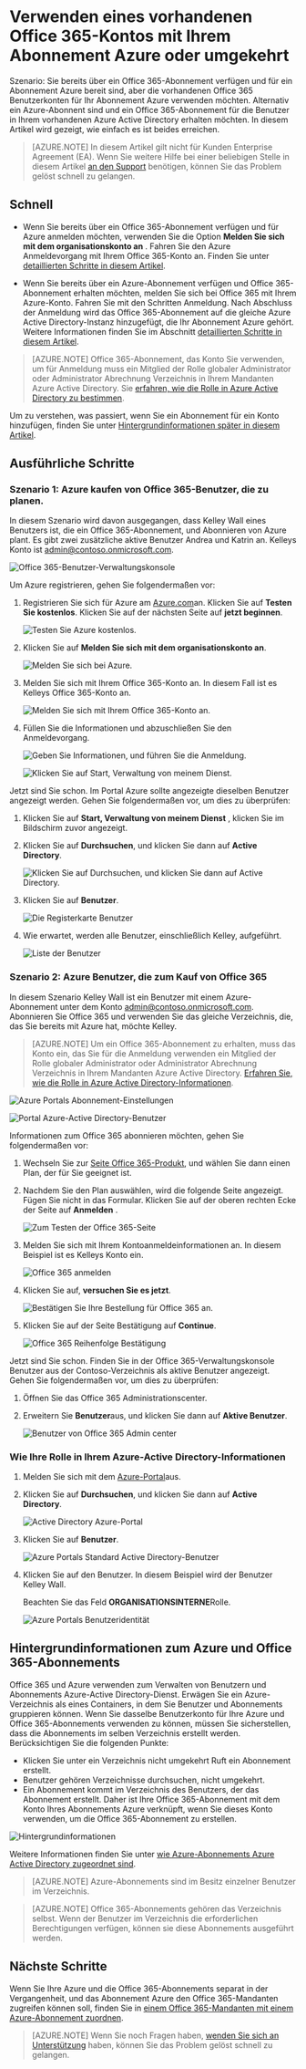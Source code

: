<properties
    pageTitle="Freigeben eine einzelnen Azure AD-Mandanten über Office 365 und Azure-Abonnements | Microsoft Azure"
    description="Erfahren Sie, wie Sie Ihre Office 365 Azure AD-Mandanten und seinen Benutzern mit Ihrem Azure-Abonnement freigeben oder umgekehrt"
    services=""
    documentationCenter=""
    authors="JiangChen79"
    manager="mbaldwin"
    editor=""
    tags="billing,top-support-issue"/>

<tags
    ms.service="billing"
    ms.workload="na"
    ms.tgt_pltfrm="ibiza"
    ms.devlang="na"
    ms.topic="article"
    ms.date="08/17/2016"
    ms.author="cjiang"/>

# <a name="use-an-existing-office-365-account-with-your-azure-subscription-or-vice-versa"></a>Verwenden eines vorhandenen Office 365-Kontos mit Ihrem Abonnement Azure oder umgekehrt
Szenario: Sie bereits über ein Office 365-Abonnement verfügen und für ein Abonnement Azure bereit sind, aber die vorhandenen Office 365 Benutzerkonten für Ihr Abonnement Azure verwenden möchten. Alternativ ein Azure-Abonnent sind und ein Office 365-Abonnement für die Benutzer in Ihrem vorhandenen Azure Active Directory erhalten möchten. In diesem Artikel wird gezeigt, wie einfach es ist beides erreichen.

> [AZURE.NOTE] In diesem Artikel gilt nicht für Kunden Enterprise Agreement (EA). Wenn Sie weitere Hilfe bei einer beliebigen Stelle in diesem Artikel [an den Support](https://portal.azure.com/?#blade/Microsoft_Azure_Support/HelpAndSupportBlade) benötigen, können Sie das Problem gelöst schnell zu gelangen.


## <a name="quick-guidance"></a>Schnell

- Wenn Sie bereits über ein Office 365-Abonnement verfügen und für Azure anmelden möchten, verwenden Sie die Option **Melden Sie sich mit dem organisationskonto an** . Fahren Sie den Azure Anmeldevorgang mit Ihrem Office 365-Konto an. Finden Sie unter [detaillierten Schritte in diesem Artikel](#s1).

- Wenn Sie bereits über ein Azure-Abonnement verfügen und Office 365-Abonnement erhalten möchten, melden Sie sich bei Office 365 mit Ihrem Azure-Konto. Fahren Sie mit den Schritten Anmeldung. Nach Abschluss der Anmeldung wird das Office 365-Abonnement auf die gleiche Azure Active Directory-Instanz hinzugefügt, die Ihr Abonnement Azure gehört. Weitere Informationen finden Sie im Abschnitt [detaillierten Schritte in diesem Artikel](#s2).

>[AZURE.NOTE] Office 365-Abonnement, das Konto Sie verwenden, um für Anmeldung muss ein Mitglied der Rolle globaler Administrator oder Administrator Abrechnung Verzeichnis in Ihrem Mandanten Azure Active Directory. Sie [erfahren, wie die Rolle in Azure Active Directory zu bestimmen](#how-to-know-your-role-in-your-azure-active-directory).

Um zu verstehen, was passiert, wenn Sie ein Abonnement für ein Konto hinzufügen, finden Sie unter [Hintergrundinformationen später in diesem Artikel](#background-information).

## <a name="detailed-steps"></a>Ausführliche Schritte
<a id="s1"></a>
### <a name="scenario-1-office-365-users-who-plan-to-buy-azure"></a>Szenario 1: Azure kaufen von Office 365-Benutzer, die zu planen.
In diesem Szenario wird davon ausgegangen, dass Kelley Wall eines Benutzers ist, die ein Office 365-Abonnement, und Abonnieren von Azure plant. Es gibt zwei zusätzliche aktive Benutzer Andrea und Katrin an. Kelleys Konto ist admin@contoso.onmicrosoft.com.

![Office 365-Benutzer-Verwaltungskonsole](./media/billing-use-existing-office-365-account-azure-subscription/1-office365-users-admin-center.png)

Um Azure registrieren, gehen Sie folgendermaßen vor:

1. Registrieren Sie sich für Azure am [Azure.com](https://azure.microsoft.com/)an. Klicken Sie auf **Testen Sie kostenlos**. Klicken Sie auf der nächsten Seite auf **jetzt beginnen**.

    ![Testen Sie Azure kostenlos.](./media/billing-use-existing-office-365-account-azure-subscription/2-azure-signup-try-free.png)

2. Klicken Sie auf **Melden Sie sich mit dem organisationskonto an**.

    ![Melden Sie sich bei Azure.](./media/billing-use-existing-office-365-account-azure-subscription/3-sign-in-to-azure.png)

3. Melden Sie sich mit Ihrem Office 365-Konto an. In diesem Fall ist es Kelleys Office 365-Konto an.

    ![Melden Sie sich mit Ihrem Office 365-Konto an.](./media/billing-use-existing-office-365-account-azure-subscription/4-sign-in-with-org-account.png)

4. Füllen Sie die Informationen und abzuschließen Sie den Anmeldevorgang.

    ![Geben Sie Informationen, und führen Sie die Anmeldung.](./media/billing-use-existing-office-365-account-azure-subscription/5-azure-sign-up-fill-information.png)

    ![Klicken Sie auf Start, Verwaltung von meinem Dienst.](./media/billing-use-existing-office-365-account-azure-subscription/6-azure-start-managing-my-service.png)

Jetzt sind Sie schon. Im Portal Azure sollte angezeigte dieselben Benutzer angezeigt werden. Gehen Sie folgendermaßen vor, um dies zu überprüfen:

1. Klicken Sie auf **Start, Verwaltung von meinem Dienst** , klicken Sie im Bildschirm zuvor angezeigt.
2. Klicken Sie auf **Durchsuchen**, und klicken Sie dann auf **Active Directory**.

    ![Klicken Sie auf Durchsuchen, und klicken Sie dann auf Active Directory.](./media/billing-use-existing-office-365-account-azure-subscription/7-azure-portal-browse-ad.png)

3. Klicken Sie auf **Benutzer**.

    ![Die Registerkarte Benutzer](./media/billing-use-existing-office-365-account-azure-subscription/8-azure-portal-ad-users-tab.png)

4. Wie erwartet, werden alle Benutzer, einschließlich Kelley, aufgeführt.

    ![Liste der Benutzer](./media/billing-use-existing-office-365-account-azure-subscription/9-azure-portal-ad-users.png)

<a id="s2"></a>
### <a name="scenario-2-azure-users-who-plan-to-buy-office-365"></a>Szenario 2: Azure Benutzer, die zum Kauf von Office 365

In diesem Szenario Kelley Wall ist ein Benutzer mit einem Azure-Abonnement unter dem Konto admin@contoso.onmicrosoft.com. Abonnieren Sie Office 365 und verwenden Sie das gleiche Verzeichnis, die, das Sie bereits mit Azure hat, möchte Kelley.

>[AZURE.NOTE] Um ein Office 365-Abonnement zu erhalten, muss das Konto ein, das Sie für die Anmeldung verwenden ein Mitglied der Rolle globaler Administrator oder Administrator Abrechnung Verzeichnis in Ihrem Mandanten Azure Active Directory. [Erfahren Sie, wie die Rolle in Azure Active Directory-Informationen](#how-to-know-your-role-in-your-azure-active-directory).

![Azure Portals Abonnement-Einstellungen](./media/billing-use-existing-office-365-account-azure-subscription/10-azure-portal-settings-subscription.png)

![Portal Azure-Active Directory-Benutzer](./media/billing-use-existing-office-365-account-azure-subscription/11-azure-portal-ads-users.png)

Informationen zum Office 365 abonnieren möchten, gehen Sie folgendermaßen vor:

1. Wechseln Sie zur [Seite Office 365-Produkt](https://products.office.com/business), und wählen Sie dann einen Plan, der für Sie geeignet ist.
2. Nachdem Sie den Plan auswählen, wird die folgende Seite angezeigt. Fügen Sie nicht in das Formular. Klicken Sie auf der oberen rechten Ecke der Seite auf **Anmelden** .

    ![Zum Testen der Office 365-Seite](./media/billing-use-existing-office-365-account-azure-subscription/12-office-365-trial-page.png)

3. Melden Sie sich mit Ihrem Kontoanmeldeinformationen an. In diesem Beispiel ist es Kelleys Konto ein.

    ![Office 365 anmelden](./media/billing-use-existing-office-365-account-azure-subscription/13-office-365-sign-in.png)

4. Klicken Sie auf, **versuchen Sie es jetzt**.

    ![Bestätigen Sie Ihre Bestellung für Office 365 an.](./media/billing-use-existing-office-365-account-azure-subscription/14-office-365-confirm-your-order.png)

5. Klicken Sie auf der Seite Bestätigung auf **Continue**.

    ![Office 365 Reihenfolge Bestätigung](./media/billing-use-existing-office-365-account-azure-subscription/15-office-365-order-receipt.png)

Jetzt sind Sie schon. Finden Sie in der Office 365-Verwaltungskonsole Benutzer aus der Contoso-Verzeichnis als aktive Benutzer angezeigt. Gehen Sie folgendermaßen vor, um dies zu überprüfen:

1. Öffnen Sie das Office 365 Administrationscenter.
2. Erweitern Sie **Benutzer**aus, und klicken Sie dann auf **Aktive Benutzer**.

    ![Benutzer von Office 365 Admin center](./media/billing-use-existing-office-365-account-azure-subscription/16-office-365-admin-center-users.png)

### <a name="how-to-know-your-role-in-your-azure-active-directory"></a>Wie Ihre Rolle in Ihrem Azure-Active Directory-Informationen

1. Melden Sie sich mit dem [Azure-Portal](https://portal.azure.com/)aus.
2. Klicken Sie auf **Durchsuchen**, und klicken Sie dann auf **Active Directory**.

    ![Active Directory Azure-Portal](./media/billing-use-existing-office-365-account-azure-subscription/7-azure-portal-browse-ad.png)

3. Klicken Sie auf **Benutzer**.

    ![Azure Portals Standard Active Directory-Benutzer](./media/billing-use-existing-office-365-account-azure-subscription/17-azure-portal-default-ad-users.png)

4. Klicken Sie auf den Benutzer. In diesem Beispiel wird der Benutzer Kelley Wall.

    Beachten Sie das Feld **ORGANISATIONSINTERNE**Rolle.

    ![Azure Portals Benutzeridentität](./media/billing-use-existing-office-365-account-azure-subscription/18-azure-portal-user-identity.png)

## <a name="background-information-about-azure-and-office-365-subscriptions"></a>Hintergrundinformationen zum Azure und Office 365-Abonnements
Office 365 und Azure verwenden zum Verwalten von Benutzern und Abonnements Azure-Active Directory-Dienst. Erwägen Sie ein Azure-Verzeichnis als eines Containers, in dem Sie Benutzer und Abonnements gruppieren können. Wenn Sie dasselbe Benutzerkonto für Ihre Azure und Office 365-Abonnements verwenden zu können, müssen Sie sicherstellen, dass die Abonnements im selben Verzeichnis erstellt werden. Berücksichtigen Sie die folgenden Punkte:

- Klicken Sie unter ein Verzeichnis nicht umgekehrt Ruft ein Abonnement erstellt.
- Benutzer gehören Verzeichnisse durchsuchen, nicht umgekehrt.
- Ein Abonnement kommt im Verzeichnis des Benutzers, der das Abonnement erstellt. Daher ist Ihre Office 365-Abonnement mit dem Konto Ihres Abonnements Azure verknüpft, wenn Sie dieses Konto verwenden, um die Office 365-Abonnement zu erstellen.

![Hintergrundinformationen](./media/billing-use-existing-office-365-account-azure-subscription/19-background-information.png)

Weitere Informationen finden Sie unter [wie Azure-Abonnements Azure Active Directory zugeordnet sind](./active-directory/active-directory-how-subscriptions-associated-directory.md).

>[AZURE.NOTE] Azure-Abonnements sind im Besitz einzelner Benutzer im Verzeichnis.

>[AZURE.NOTE] Office 365-Abonnements gehören das Verzeichnis selbst. Wenn der Benutzer im Verzeichnis die erforderlichen Berechtigungen verfügen, können sie diese Abonnements ausgeführt werden.

## <a name="next-steps"></a>Nächste Schritte
Wenn Sie Ihre Azure und die Office 365-Abonnements separat in der Vergangenheit, und das Abonnement Azure den Office 365-Mandanten zugreifen können soll, finden Sie in [einem Office 365-Mandanten mit einem Azure-Abonnement zuordnen](billing-add-office-365-tenant-to-azure-subscription.md).

> [AZURE.NOTE] Wenn Sie noch Fragen haben, [wenden Sie sich an Unterstützung](https://portal.azure.com/?#blade/Microsoft_Azure_Support/HelpAndSupportBlade) haben, können Sie das Problem gelöst schnell zu gelangen.
